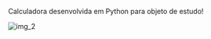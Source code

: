 Calculadora desenvolvida em Python para objeto de estudo!


![img_2](https://github.com/zYagho/Calculadora-Pyhon/assets/117872529/d68c3029-347d-4908-bab3-9361a5578a1a)
